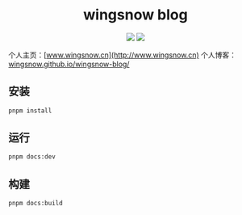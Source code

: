 <h1 align="center">wingsnow blog</h1>

<p align="center">
<img src="https://img.shields.io/badge/vue-3.2-brightgreen">
<img src="https://img.shields.io/badge/vuepress-2.0-brightgreen"></p>

个人主页：[www.wingsnow.cn](http://www.wingsnow.cn)
个人博客：[wingsnow.github.io/wingsnow-blog/](https://wingsnow.github.io/wingsnow-blog/)

## 安装

```bash
pnpm install
```

## 运行

```bash
pnpm docs:dev
```

## 构建

```bash
pnpm docs:build
```
